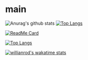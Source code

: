 # main

![Anurag's github stats](https://github-readme-stats.vercel.app/api?username=schooling-ohan&show_icons=true&theme=gotham)
[![Top Langs](https://github-readme-stats.vercel.app/api/top-langs/?username=schooling-ohan&repo=main&layout=compact)](https://github.com/anuraghazra/github-readme-stats)

[![ReadMe Card](https://github-readme-stats.vercel.app/api/pin/?username=schooling-ohan&repo=main&show_owner=true)](https://github.com/anuraghazra/github-readme-stats)


[![Top Langs](https://github-readme-stats.vercel.app/api/top-langs/?username=schooling-ohan&include_repo=main)](https://github.com/anuraghazra/github-readme-stats)


[![willianrod's wakatime stats](https://github-readme-stats.vercel.app/api/wakatime?username=willianrod)](https://github.com/anuraghazra/github-readme-stats)
